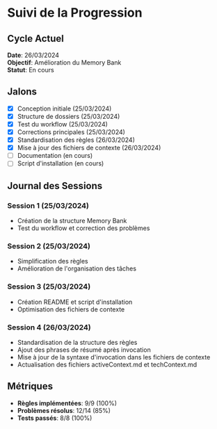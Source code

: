 # Suivi de la Progression

## Cycle Actuel
**Date**: 26/03/2024  
**Objectif**: Amélioration du Memory Bank  
**Statut**: En cours  

## Jalons
- [x] Conception initiale (25/03/2024)
- [x] Structure de dossiers (25/03/2024)
- [x] Test du workflow (25/03/2024)
- [x] Corrections principales (25/03/2024)
- [x] Standardisation des règles (26/03/2024)
- [x] Mise à jour des fichiers de contexte (26/03/2024)
- [ ] Documentation (en cours)
- [ ] Script d'installation (en cours)

## Journal des Sessions
### Session 1 (25/03/2024)
- Création de la structure Memory Bank
- Test du workflow et correction des problèmes

### Session 2 (25/03/2024)
- Simplification des règles
- Amélioration de l'organisation des tâches

### Session 3 (25/03/2024)
- Création README et script d'installation
- Optimisation des fichiers de contexte

### Session 4 (26/03/2024)
- Standardisation de la structure des règles
- Ajout des phrases de résumé après invocation
- Mise à jour de la syntaxe d'invocation dans les fichiers de contexte
- Actualisation des fichiers activeContext.md et techContext.md

## Métriques
- **Règles implémentées**: 9/9 (100%)
- **Problèmes résolus**: 12/14 (85%)
- **Tests passés**: 8/8 (100%) 